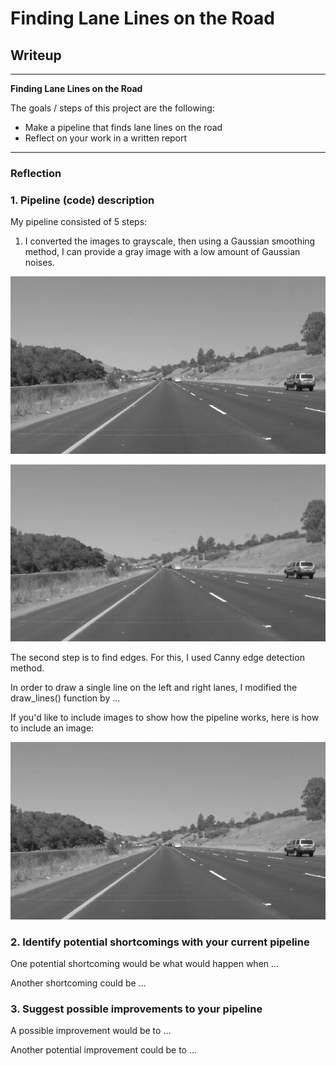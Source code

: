 # **Finding Lane Lines on the Road** 

## Writeup

---

**Finding Lane Lines on the Road**

The goals / steps of this project are the following:
* Make a pipeline that finds lane lines on the road
* Reflect on your work in a written report


[//]: # (Image References)

[image1]: ./test_images_output/writeUp/01-gray.jpg "Grayscale"
[image2]: ./test_images_output/writeUp/02-blur_gray.jpg "Blur Grayscale"
[image3]: ./test_images_output/writeUp/03-edges.jpg "Edges"
[image4]: ./test_images_output/writeUp/04-edges_white_yellow.jpg "Edges + White + Yellow"
[image5]: ./test_images_output/writeUp/05-lines_edges.jpg "Detected Lines"
---

### Reflection

### 1. Pipeline (code) description

My pipeline consisted of 5 steps: 

1. I converted the images to grayscale, then using a Gaussian smoothing method, I can provide a gray image with a low amount of Gaussian noises.

![alt text][image1]

![alt text][image2]

The second step is to find edges. For this, I used Canny edge detection method.   

In order to draw a single line on the left and right lanes, I modified the draw_lines() function by ...

If you'd like to include images to show how the pipeline works, here is how to include an image: 

![alt text][image1]


### 2. Identify potential shortcomings with your current pipeline


One potential shortcoming would be what would happen when ... 

Another shortcoming could be ...


### 3. Suggest possible improvements to your pipeline

A possible improvement would be to ...

Another potential improvement could be to ...

